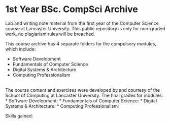 # 1st Year BSc. CompSci Archive

Lab and writing note material from the first year of the Computer Science course at Lancaster University.
This public repository is only for non-graded work, no plagiarism rules will be breached.
<br />

This course archive has 4 separate folders for the compulsory modules, which include:
* Software Development
* Fundamentals of Computer Science
* Digital Systems & Architecture
* Computing Professionalism
<br>
The course content and exercises were developed by and courtesy of the School of Computing at Lancaster University.
The final grades for modules:
* Software Development:
* Fundamentals of Computer Science:
* Digital Systems & Architecture:
* Computing Professionalism:
<br>

Skills gained:
